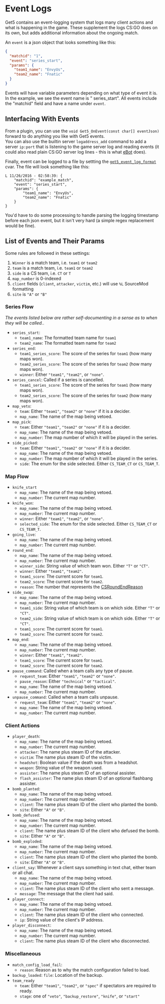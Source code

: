 # Event Logs

Get5 contains an event-logging system that logs many client actions and what is happening in the game. These supplement
the logs CS:GO does on its own, but adds additional information about the ongoing match.

An `event` is a json object that looks something like this:

```json
{
  "matchid": "1",
  "event": "series_start",
  "params": {
    "team1_name": "EnvyUs",
    "team2_name": "Fnatic"
  }
}
```

Events will have variable parameters depending on what type of event it is. In the example, we see the event name is "
series_start". All events include the "matchid" field and have a name under `event`.

## Interfacing With Events

From a plugin, you can use the `void Get5_OnEvent(const char[] eventJson)` forward to do anything you like with Get5
events.  
You can also use the builtin server `logaddress_add` command to add a server `ip:port` that is listening to the game
server log and reading events (it could also read plain CS:GO server log lines - this is
what [eBot](https://github.com/deStrO/eBot-CSGO) does).

Finally, event can be logged to a file by settting
the [`get5_event_log_format`](./get5_configuration.md#file-name-formatting) cvar. The file will look something like
this:

```log
L 11/26/2016 - 02:58:39: {
    "matchid": "example_match",
    "event": "series_start",
    "params": {
        "team1_name": "EnvyUs",
        "team2_name": "Fnatic"
    }
}
```

You'd have to do some processing to handle parsing the logging timestamp before each json event, but it isn't very
hard (a simple regex replacement would be fine).

## List of Events and Their Params

Some rules are followed in these settings:

1. `Winner` is a match team, i.e. `team1` or `team2`
2. `team` is a match team, i.e. `team1` or `team2`
3. `side` is a CS team, i.e. `CT` or `T`
4. `map_number` is 0-indexed
5. `client` fields (`client`, `attacker`, `victim`, etc.) will use `%L` SourceMod formatting
6. `site` is `"A"` or `"B"`

### Series Flow

*The events listed below are rather self-documenting in a sense as to when they will be called.*.

- `series_start`:
    - `team1_name`: The formatted team name for `team1`
    - `team2_name`: The formatted team name for `team2`
- `series_end`:
    - `team1_series_score`: The score of the series for `team1` (how many maps won).
    - `team2_series_score`: The score of the series for `team2` (how many maps won).
    - `winner`: Either `"team1"`, `"team2"`, or `"none"`.
- `series_cancel`: Called if a series is cancelled.
    - `team1_series_score`: The score of the series for `team1` (how many maps won).
    - `team2_series_score`: The score of the series for `team2` (how many maps won).
- `map_veto`:
    - `team`: Either `"team1"`, `"team2"` or `"none"` if it is a decider.
    - `map_name`: The name of the map being vetoed.
- `map_pick`:
    - `team`: Either `"team1"`, `"team2"` or `"none"` if it is a decider.
    - `map_name`: The name of the map being vetoed.
    - `map_number`: The map number of which it will be played in the series.
- `side_picked`:
    - `team`: Either `"team1"`, `"team2"` or `"none"` if it is a decider.
    - `map_name`: The name of the map being vetoed.
    - `map_number`: The map number of which it will be played in the series.
    - `side`: The enum for the side selected. Either `CS_TEAM_CT` or `CS_TEAM_T`.

### Map Flow

- `knife_start`
    - `map_name`: The name of the map being vetoed.
    - `map_number`: The current map number.
- `knife_won`:
    - `map_name`: The name of the map being vetoed.
    - `map_number`: The current map number.
    - `winner`: Either `"team1"`, `"team2"`, or `"none"`.
    - `selected_side`: The enum for the side selected. Either `CS_TEAM_CT` or `CS_TEAM_T`.
- `going_live`:
    - `map_name`: The name of the map being vetoed.
    - `map_number`: The current map number.
- `round_end`:
    - `map_name`: The name of the map being vetoed.
    - `map_number`: The current map number.
    - `winner_side`: String value of which team won. Either `"T"` or `"CT"`.
    - `winner`: Either `"team1"`, `"team2"`.
    - `team1_score`: The current score for `team1`.
    - `team2_score`: The current score for `team2`.
    - `reason`: The number that represents
      the [CSRoundEndReason](https://sm.alliedmods.net/new-api/cstrike/CSRoundEndReason)
- `side_swap`:
    - `map_name`: The name of the map being vetoed.
    - `map_number`: The current map number.
    - `team1_side`: String value of which team is on which side. Either `"T"` or `"CT"`.
    - `team2_side`: String value of which team is on which side. Either `"T"` or `"CT"`.
    - `team1_score`: The current score for `team1`.
    - `team2_score`: The current score for `team2`.
- `map_end`:
    - `map_name`: The name of the map being vetoed.
    - `map_number`: The current map number.
    - `winner`: Either `"team1"`, `"team2"`.
    - `team1_score`: The current score for `team1`.
    - `team2_score`: The current score for `team2`.
- `pause_command`: Called when a team calls any type of pause.
    - `request_team`: Either `"team1"`, `"team2"` or `"none"`.
    - `pause_reason`: Either `"technical"` or `"tactical"`.
    - `map_name`: The name of the map being vetoed.
    - `map_number`: The current map number.
- `unpause_command`: Called when a team calls unpause.
    - `request_team`: Either `"team1"`, `"team2"` or `"none"`.
    - `map_name`: The name of the map being vetoed.
    - `map_number`: The current map number.

### Client Actions

- `player_death`:
    - `map_name`: The name of the map being vetoed.
    - `map_number`: The current map number.
    - `attacker`: The name plus steam ID of the attacker.
    - `victim`: The name plus steam ID of the victim.
    - `headshot`: Boolean value if the death was from a headshot.
    - `weapon`: String value of the weapon used.
    - `assister`: The name plus steam ID of an optional assister.
    - `flash_assister`: The name plus steam ID of an optional flashbang assister.
- `bomb_planted`:
    - `map_name`: The name of the map being vetoed.
    - `map_number`: The current map number.
    - `client`: The name plus steam ID of the client who planted the bomb.
    - `site`: Either `"A"` or `"B"`.
- `bomb_defused`:
    - `map_name`: The name of the map being vetoed.
    - `map_number`: The current map number.
    - `client`: The name plus steam ID of the client who defused the bomb.
    - `site`: Either `"A"` or `"B"`.
- `bomb_exploded`:
    - `map_name`: The name of the map being vetoed.
    - `map_number`: The current map number.
    - `client`: The name plus steam ID of the client who planted the bomb.
    - `site`: Either `"A"` or `"B"`.
- `client_say`: Whenever a client says something in text chat, either team or all chat.
    - `map_name`: The name of the map being vetoed.
    - `map_number`: The current map number.
    - `client`: The name plus steam ID of the client who sent a message.
    - `message`: The message that the client had said.
- `player_connect`:
    - `map_name`: The name of the map being vetoed.
    - `map_number`: The current map number.
    - `client`: The name plus steam ID of the client who connected.
    - `ip`: String value of the client's IP address.
- `player_disconnect`:
    - `map_name`: The name of the map being vetoed.
    - `map_number`: The current map number.
    - `client`: The name plus steam ID of the client who disconnected.

### Miscellaneous

- `match_config_load_fail`:
    - `reason`: Reason as to why the match configuration failed to load.
- `backup_loaded`:
  `file`: Location of the backup.
- `team_ready`
    - `team`: Either `"team1"`, `"team2"`, or `"spec"` if spectators are required to ready.
    - `stage`: one of `"veto"`, `"backup_restore"`, `"knife"`, or `"start"`
